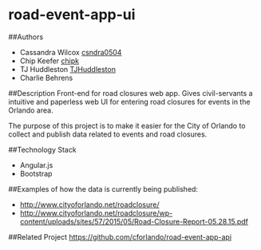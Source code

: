 # road-event-app-ui

##Authors
  * Cassandra Wilcox [csndra0504](https://github.com/csndra0504)
  * Chip Keefer [chipk](https://github.com/chipk)
  * TJ Huddleston [TJHuddleston](https://github.com/TJHuddleston)
  * Charlie Behrens

##Description
  Front-end for road closures web app. Gives civil-servants a intuitive and paperless web UI for entering road closures for events in the Orlando area.

  The purpose of this project is to make it easier for the City of Orlando to collect and publish data related to events and road closures.

##Technology Stack
   * Angular.js
   * Bootstrap

##Examples of how the data is currently being published:
   * http://www.cityoforlando.net/roadclosure/
   * http://www.cityoforlando.net/roadclosure/wp-content/uploads/sites/57/2015/05/Road-Closure-Report-05.28.15.pdf

##Related Project 
https://github.com/cforlando/road-event-app-api
